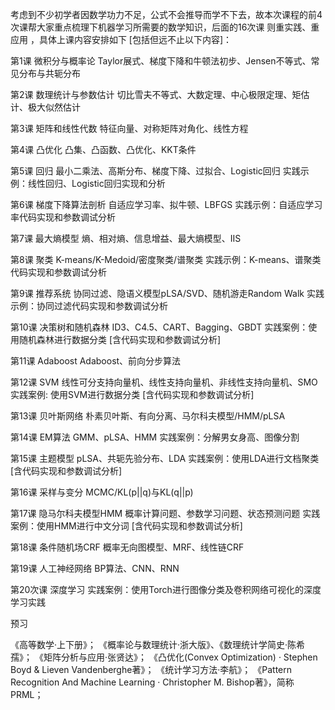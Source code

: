 考虑到不少初学者因数学功力不足，公式不会推导而学不下去，故本次课程的前4次课帮大家重点梳理下机器学习所需要的数学知识，后面的16次课 则重实践、重应用 ，具体上课内容安排如下 [包括但远不止以下内容]：

第1课 微积分与概率论
Taylor展式、梯度下降和牛顿法初步、Jensen不等式、常见分布与共轭分布

第2课 数理统计与参数估计
切比雪夫不等式、大数定理、中心极限定理、矩估计、极大似然估计

第3课 矩阵和线性代数
特征向量、对称矩阵对角化、线性方程

第4课 凸优化
凸集、凸函数、凸优化、KKT条件

第5课 回归
最小二乘法、高斯分布、梯度下降、过拟合、Logistic回归
实践示例：线性回归、Logistic回归实现和分析

第6课 梯度下降算法剖析
自适应学习率、拟牛顿、LBFGS
实践示例：自适应学习率代码实现和参数调试分析

第7课 最大熵模型
熵、相对熵、信息增益、最大熵模型、IIS

第8课 聚类
K-means/K-Medoid/密度聚类/谱聚类
实践示例：K-means、谱聚类代码实现和参数调试分析

第9课 推荐系统
协同过滤、隐语义模型pLSA/SVD、随机游走Random Walk
实践示例：协同过滤代码实现和参数调试分析

第10课 决策树和随机森林
ID3、C4.5、CART、Bagging、GBDT
实践案例：使用随机森林进行数据分类 [含代码实现和参数调试分析]

第11课 Adaboost
Adaboost、前向分步算法

第12课 SVM
线性可分支持向量机、线性支持向量机、非线性支持向量机、SMO
实践案例: 使用SVM进行数据分类 [含代码实现和参数调试分析]

第13课 贝叶斯网络
朴素贝叶斯、有向分离、马尔科夫模型/HMM/pLSA

第14课 EM算法
GMM、pLSA、HMM
实践案例：分解男女身高、图像分割

第15课 主题模型
pLSA、共轭先验分布、LDA
实践案例：使用LDA进行文档聚类 [含代码实现和参数调试分析]

第16课 采样与变分
MCMC/KL(p||q)与KL(q||p)

第17课 隐马尔科夫模型HMM
概率计算问题、参数学习问题、状态预测问题
实践案例：使用HMM进行中文分词 [含代码实现和参数调试分析]

第18课 条件随机场CRF
概率无向图模型、MRF、线性链CRF

第19课 人工神经网络
BP算法、CNN、RNN

第20次课 深度学习
实践案例：使用Torch进行图像分类及卷积网络可视化的深度学习实践


预习

《高等数学·上下册》；
《概率论与数理统计·浙大版》、《数理统计学简史·陈希孺》；
《矩阵分析与应用·张贤达》；
《凸优化(Convex Optimization) · Stephen Boyd & Lieven Vandenberghe著》；
《统计学习方法·李航》；
《Pattern Recognition And Machine Learning · Christopher M. Bishop著》，简称PRML；